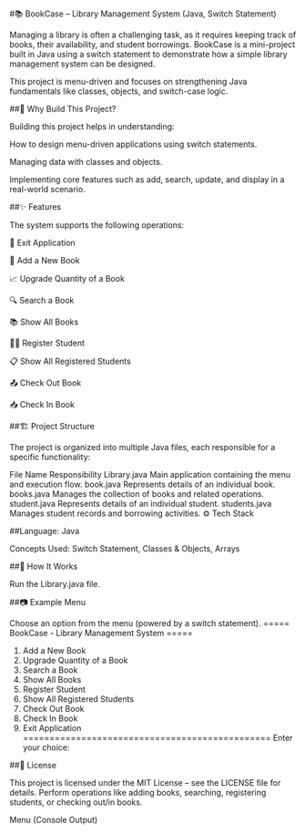 #📚 BookCase – Library Management System (Java, Switch Statement)

Managing a library is often a challenging task, as it requires keeping track of books, their availability, and student borrowings. BookCase is a mini-project built in Java using a switch statement to demonstrate how a simple library management system can be designed.

This project is menu-driven and focuses on strengthening Java fundamentals like classes, objects, and switch-case logic.

##🚀 Why Build This Project?

Building this project helps in understanding:

How to design menu-driven applications using switch statements.

Managing data with classes and objects.

Implementing core features such as add, search, update, and display in a real-world scenario.

##✨ Features

The system supports the following operations:

🔴 Exit Application

📕 Add a New Book

📈 Upgrade Quantity of a Book

🔍 Search a Book

📚 Show All Books

🧑‍🎓 Register Student

📋 Show All Registered Students

📤 Check Out Book

📥 Check In Book

##🏗️ Project Structure

The project is organized into multiple Java files, each responsible for a specific functionality:

File Name	Responsibility
Library.java	Main application containing the menu and execution flow.
book.java	Represents details of an individual book.
books.java	Manages the collection of books and related operations.
student.java	Represents details of an individual student.
students.java	Manages student records and borrowing activities.
⚙️ Tech Stack

##Language: Java

Concepts Used: Switch Statement, Classes & Objects, Arrays

##📌 How It Works

Run the Library.java file.

##📷 Example Menu

Choose an option from the menu (powered by a switch statement).
===== BookCase - Library Management System =====
1. Add a New Book
2. Upgrade Quantity of a Book
3. Search a Book
4. Show All Books
5. Register Student
6. Show All Registered Students
7. Check Out Book
8. Check In Book
0. Exit Application
===============================================
Enter your choice:

##📜 License

This project is licensed under the MIT License – see the LICENSE file for details.
Perform operations like adding books, searching, registering students, or checking out/in books.

 Menu (Console Output)
